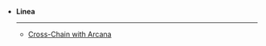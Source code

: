- **Linea**

  ______________________________________________________________________

  - [Cross-Chain with Arcana](https://docs.linea.build/get-started/tooling/cross-chain/arcana)
